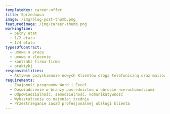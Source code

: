 ```yaml
---
templateKey: career-offer
title: Sprzedawca
image: /img/blog-post-thumb.png
featuredimage: /img/career-thumb.png
workingTime:
  - pełny etat
  - 1/2 etatu
  - 1/4 etatu
typesOfContract:
  - umowa o pracę
  - umowa o zlecenie
  - kontrakt firma-firma
  - praktyki
responsibilities:
  - Aktywne pozyskiwanie nowych Klientów drogą telefoniczną oraz mailową
requirements:
  - Znajomość programów Word i Excel
  - Doświadczenie w branży pośrednictwa w obrocie nieruchomościami
  - Odpowiedzialność, samodzielność, komunikatywność
  - Wykształcenie co najmniej średnie
  - Przestrzeganie zasad profesjonalnej obsługi klienta
---
```

